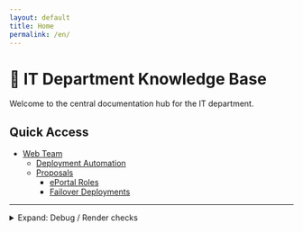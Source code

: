 ```yaml
---
layout: default
title: Home
permalink: /en/
---
```


# 🧠 IT Department Knowledge Base

Welcome to the central documentation hub for the IT department.

## Quick Access
- [Web Team](./web/)
  - [Deployment Automation](./web/deployment-automation/)
  - [Proposals](./web/proposals/)
    - [ePortal Roles](./web/proposals/ePortal-roles/)
    - [Failover Deployments](./web/proposals/failover-deployments/)

---

<details markdown="1">
  <summary>Expand: Debug / Render checks</summary>

This collapsible is kept temporarily to monitor styling and markdown processing.

```bash
echo "Hello from /en/index.md within collapsible"
ls -la
```